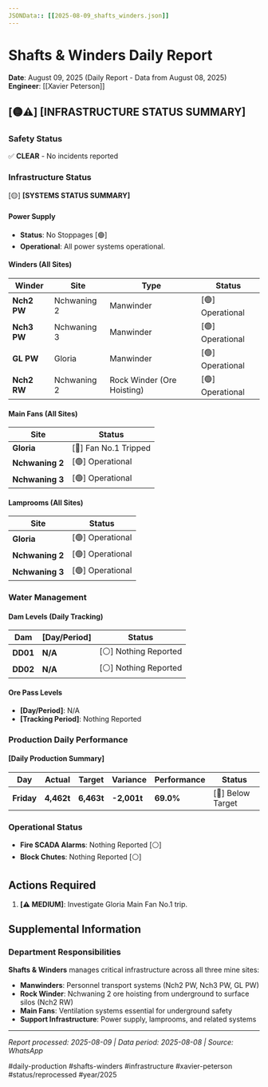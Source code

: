 ```yaml
---
JSONData:: [[2025-08-09_shafts_winders.json]]
---
```


# Shafts & Winders Daily Report
**Date**: August 09, 2025 (Daily Report - Data from August 08, 2025)  
**Engineer**: [[Xavier Peterson]]  

## [🟡⚠️] [INFRASTRUCTURE STATUS SUMMARY]

### Safety Status
✅ **CLEAR** - No incidents reported

### Infrastructure Status
[🟡] **[SYSTEMS STATUS SUMMARY]**

#### Power Supply
- **Status**: No Stoppages [🟢]
- **Operational**: All power systems operational.

#### Winders (All Sites)
| Winder | Site | Type | Status |
|--------|------|------|--------|
| **Nch2 PW** | Nchwaning 2 | Manwinder | [🟢] Operational |
| **Nch3 PW** | Nchwaning 3 | Manwinder | [🟢] Operational |
| **GL PW** | Gloria | Manwinder | [🟢] Operational |
| **Nch2 RW** | Nchwaning 2 | Rock Winder (Ore Hoisting) | [🟢] Operational |

#### Main Fans (All Sites)
| Site | Status |
|------|--------|
| **Gloria** | [🔴] Fan No.1 Tripped |
| **Nchwaning 2** | [🟢] Operational |
| **Nchwaning 3** | [🟢] Operational |

#### Lamprooms (All Sites)
| Site | Status |
|------|--------|
| **Gloria** | [🟢] Operational |
| **Nchwaning 2** | [🟢] Operational |
| **Nchwaning 3** | [🟢] Operational |

### Water Management

#### Dam Levels (Daily Tracking)
| Dam | [Day/Period] | Status |
|-----|-------------|--------|
| **DD01** | **N/A** | [⚪️] Nothing Reported |
| **DD02** | **N/A** | [⚪️] Nothing Reported |

#### Ore Pass Levels
- **[Day/Period]**: N/A
- **[Tracking Period]**: Nothing Reported

### Production Daily Performance

#### [Daily Production Summary]
| Day | Actual | Target | Variance | Performance | Status |
|-----|--------|--------|----------|-------------|--------|
| **Friday** | **4,462t** | **6,463t** | **-2,001t** | **69.0%** | [🔴] Below Target |

### Operational Status
- **Fire SCADA Alarms**: Nothing Reported [⚪️]
- **Block Chutes**: Nothing Reported [⚪️]

## Actions Required

1. **[⚠️ MEDIUM]**: Investigate Gloria Main Fan No.1 trip.

## Supplemental Information

### Department Responsibilities
**Shafts & Winders** manages critical infrastructure across all three mine sites:
- **Manwinders**: Personnel transport systems (Nch2 PW, Nch3 PW, GL PW)
- **Rock Winder**: Nchwaning 2 ore hoisting from underground to surface silos (Nch2 RW)
- **Main Fans**: Ventilation systems essential for underground safety
- **Support Infrastructure**: Power supply, lamprooms, and related systems

---
*Report processed: 2025-08-09 | Data period: 2025-08-08 | Source: WhatsApp*

#daily-production #shafts-winders #infrastructure #xavier-peterson #status/reprocessed #year/2025
